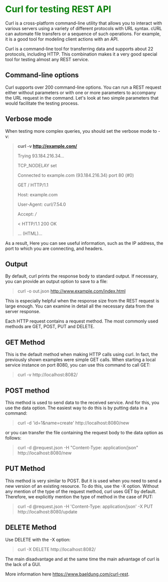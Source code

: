 <H1 style="color: green">Curl for testing REST API</h1>

Сurl is a cross-platform command-line utility that allows you to interact with various servers using a variety of different protocols with URL syntax. cURL can automate file transfers or a sequence of such operations. For example, it is a good tool for modeling client actions with an API.

Curl is a command-line tool for transferring data and supports about 22 protocols, including HTTP. This combination makes it a very good special tool for testing almost any REST service.

## Command-line options
Curl supports over 200 command-line options. You can run a REST request either without parameters or with one or more parameters to accompany the URL request in the command. Let's look at two simple parameters that would facilitate the testing process.

## Verbose mode
When testing more complex queries, you should set the verbose mode to -v:

> **curl -v http://example.com/**
> 
> Trying 93.184.216.34...
> 
> TCP_NODELAY set
> 
> Connected to example.com (93.184.216.34) port 80 (#0)
> 
> GET / HTTP/1.1
> 
> Host: example.com
> 
> User-Agent: curl/7.54.0
> 
> Accept: */*
>
> < HTTP/1.1 200 OK
> 
> … (HTML)...

As a result, Here you can see useful information, such as the IP address, the port to which you are connecting, and headers.

## Output
By default, curl prints the response body to standard output. If necessary, you can provide an output option to save to a file:

> curl -o out.json http://www.example.com/index.html

This is especially helpful when the response size from the REST request is large enough. You can examine in detail all the necessary data from the server response.

Each HTTP request contains a request method. The most commonly used methods are GET, POST, PUT and DELETE.

## GET Method
This is the default method when making HTTP calls using curl. In fact, the previously shown examples were simple GET calls. When starting a local service instance on port 8080, you can use this command to call GET:

> curl -v http://localhost:8082/

## POST method
This method is used to send data to the received service. And for this, you use the data option. The easiest way to do this is by putting data in a command:

> curl -d 'id=1&name=create' http://localhost:8080/new

or you can transfer the file containing the request body to the data option as follows:

> curl -d @request.json -H "Content-Type: application/json" http://localhost:8080/new

## PUT Method
This method is very similar to POST. But it is used when you need to send a new version of an existing resource. To do this, use the -X option. Without any mention of the type of the request method, curl uses GET by default. Therefore, we explicitly mention the type of method in the case of PUT:

> curl -d @request.json -H 'Content-Type: application/json' -X PUT http://localhost:8080/update

## DELETE Method
Use DELETE with the -X option:

> curl -X DELETE http://localhost:8082/

The main disadvantage and at the same time the main advantage of curl is the lack of a GUI.

More information here https://www.baeldung.com/curl-rest.